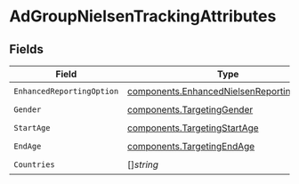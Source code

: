 # AdGroupNielsenTrackingAttributes


## Fields

| Field                                                                                                    | Type                                                                                                     | Required                                                                                                 | Description                                                                                              |
| -------------------------------------------------------------------------------------------------------- | -------------------------------------------------------------------------------------------------------- | -------------------------------------------------------------------------------------------------------- | -------------------------------------------------------------------------------------------------------- |
| `EnhancedReportingOption`                                                                                | [components.EnhancedNielsenReportingOptions](../../models/components/enhancednielsenreportingoptions.md) | :heavy_check_mark:                                                                                       | N/A                                                                                                      |
| `Gender`                                                                                                 | [components.TargetingGender](../../models/components/targetinggender.md)                                 | :heavy_check_mark:                                                                                       | N/A                                                                                                      |
| `StartAge`                                                                                               | [components.TargetingStartAge](../../models/components/targetingstartage.md)                             | :heavy_check_mark:                                                                                       | N/A                                                                                                      |
| `EndAge`                                                                                                 | [components.TargetingEndAge](../../models/components/targetingendage.md)                                 | :heavy_check_mark:                                                                                       | N/A                                                                                                      |
| `Countries`                                                                                              | []*string*                                                                                               | :heavy_check_mark:                                                                                       | N/A                                                                                                      |
